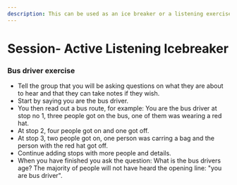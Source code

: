```yaml
---
description: This can be used as an ice breaker or a listening exercise
---
```


# Session- Active Listening Icebreaker

### **Bus driver exercise**

* Tell the group that you will be asking questions on what they are about to hear and that they can take notes if they wish.
* Start by saying you are the bus driver.
* You then read out a bus route, for example:  You are the bus driver at stop no 1, three people got on the bus, one of them was wearing a red hat.
* At stop 2, four people got on and one got off.
* At stop 3, two people got on, one person was carring a bag and the person with the red hat got off.
* Continue adding stops with more people and details. 
* When you have finished you ask the question: What is the bus drivers age? The majority of people will not have heard the opening line: "you are bus driver".

